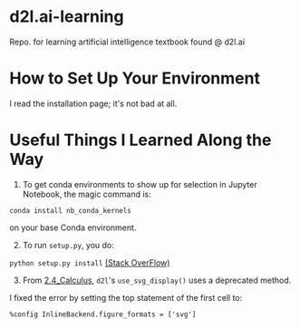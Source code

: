# d2l.ai-learning

Repo. for learning artificial intelligence textbook found @ d2l.ai

# How to Set Up Your Environment

I read the installation page; it's not bad at all.

# Useful Things I Learned Along the Way

1. To get conda environments to show up for selection in Jupyter Notebook, the magic command is:

`conda install nb_conda_kernels`

on your base Conda environment.

2. To run `setup.py`, you do:

`python setup.py install` [(Stack OverFlow)](https://stackoverflow.com/questions/31373797/how-do-you-run-a-setup-py-file-properly)

3. From [2.4_Calculus](/tensorflow/Ch_02_Preliminaries/2.4_Calculus.ipynb), `d2l`'s `use_svg_display()` uses a deprecated method.

I fixed the error by setting the top statement of the first cell to:

`%config InlineBackend.figure_formats = ['svg']`
